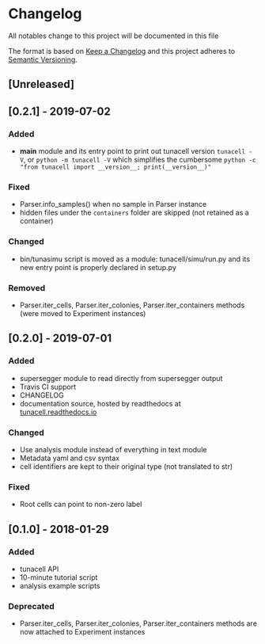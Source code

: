 # Changelog
All notables change to this project will be documented in this file

The format is based on [Keep a Changelog](http://keepachangelog.com/en/1.0.0/)
and this project adheres to [Semantic Versioning](http://semver.org/spec/v2.0.0.html).

## [Unreleased]

## [0.2.1] - 2019-07-02
### Added
- __main__ module and its entry point to print out tunacell version `tunacell -V`, or `python -m tunacell -V`
  which simplifies the cumbersome `python -c "from tunacell import __version__; print(__version__)"`

### Fixed
- Parser.info_samples() when no sample in Parser instance
- hidden files under the `containers` folder are skipped (not retained as a container)

### Changed
- bin/tunasimu script is moved as a module: tunacell/simu/run.py and its new entry point is properly declared in setup.py

### Removed
- Parser.iter_cells, Parser.iter_colonies, Parser.iter_containers methods (were moved to Experiment instances)

## [0.2.0] - 2019-07-01
### Added
- supersegger module to read directly from supersegger output
- Travis CI support
- CHANGELOG
- documentation source, hosted by readthedocs at [tunacell.readthedocs.io](https://tunacell.readthedocs.io/en/latest/)

### Changed
- Use analysis module instead of everything in text module
- Metadata yaml and csv syntax
- cell identifiers are kept to their original type (not translated to str)

### Fixed
- Root cells can point to non-zero label
  
## [0.1.0] - 2018-01-29
### Added
- tunacell API
- 10-minute tutorial script
- analysis example scripts

### Deprecated
- Parser.iter_cells, Parser.iter_colonies, Parser.iter_containers methods are now attached to Experiment instances
